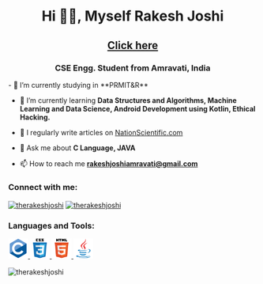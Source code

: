 <h1 align="center">Hi 👋🏻, Myself Rakesh Joshi</h1>
<h2 align="center"> <a href = "https://therakeshjoshi.github.io/cv/"> Click here </a> </h2>
<h3 align="center">CSE Engg. Student from Amravati, India</h3>
- 🔭 I’m currently studying in **PRMIT&R**

- 🌱 I’m currently learning **Data Structures and Algorithms, Machine Learning and Data Science, Android Development using Kotlin, Ethical Hacking.**

- 📝 I regularly write articles on [NationScientific.com](https://NationScientific.com)
- 💬 Ask me about **C Language, JAVA**

- 📫 How to reach me **rakeshjoshiamravati@gmail.com**

<h3 align="left">Connect with me:</h3>
<p align="left">
<a href="https://linkedin.com/in/therakeshjoshi" target="blank"><img align="center" src="https://raw.githubusercontent.com/rahuldkjain/github-profile-readme-generator/master/src/images/icons/Social/linked-in-alt.svg" alt="therakeshjoshi" height="30" width="40" /></a>
<a href="https://instagram.com/therakeshjoshi" target="blank"><img align="center" src="https://raw.githubusercontent.com/rahuldkjain/github-profile-readme-generator/master/src/images/icons/Social/instagram.svg" alt="therakeshjoshi" height="30" width="40" /></a>
</p>

<h3 align="left">Languages and Tools:</h3>
<p align="left"> <a href="https://www.cprogramming.com/" target="_blank" rel="noreferrer"> <img src="https://raw.githubusercontent.com/devicons/devicon/master/icons/c/c-original.svg" alt="c" width="40" height="40"/> </a> <a href="https://www.w3schools.com/css/" target="_blank" rel="noreferrer"> <img src="https://raw.githubusercontent.com/devicons/devicon/master/icons/css3/css3-original-wordmark.svg" alt="css3" width="40" height="40"/> </a> <a href="https://www.w3.org/html/" target="_blank" rel="noreferrer"> <img src="https://raw.githubusercontent.com/devicons/devicon/master/icons/html5/html5-original-wordmark.svg" alt="html5" width="40" height="40"/> </a> <a href="https://www.java.com" target="_blank" rel="noreferrer"> <img src="https://raw.githubusercontent.com/devicons/devicon/master/icons/java/java-original.svg" alt="java" width="40" height="40"/> </a> </p>

<p><img align="center" src="https://github-readme-stats.vercel.app/api/top-langs?username=therakeshjoshi&show_icons=true&locale=en&layout=compact" alt="therakeshjoshi" /></p>
